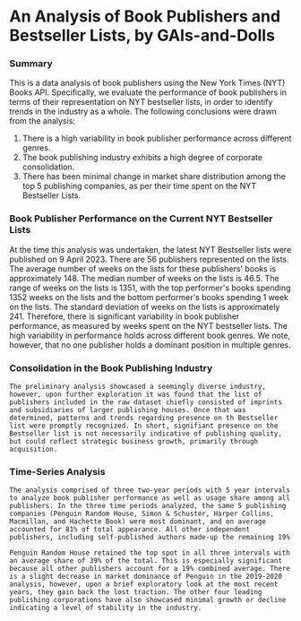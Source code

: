 # An Analysis of Book Publishers and Bestseller Lists, by GAIs-and-Dolls

### Summary

This is a data analysis of book publishers using the New York Times (NYT) Books API. Specifically, we evaluate the performance of book publishers in terms of their representation on NYT bestseller lists, in order to identify trends in the industry as a whole. The following conclusions were drawn from the analysis:

1. There is a high variability in book publisher performance across different genres.  
2. The book publishing industry exhibits a high degree of corporate consolidation.
3. There has been minimal change in market share distribution among the top 5 publishing companies, as per their time spent on the NYT Bestseller Lists.

### Book Publisher Performance on the Current NYT Bestseller Lists

At the time this analysis was undertaken, the latest NYT Bestseller lists were published on 9 April 2023. There are 56 publishers represented on the lists. The average number of weeks on the lists for these publishers' books is approximately 148. The median number of weeks on the lists is 46.5. The range of weeks on the lists is 1351, with the top performer's books spending 1352 weeks on the lists and the bottom performer's books spending 1 week on the lists. The standard deviation of weeks on the lists is approximately 241. Therefore, there is significant variability in book publisher performance, as measured by weeks spent on the NYT bestseller lists. The high variability in performance holds across different book genres. We note, however, that no one publisher holds a dominant position in multiple genres.   

### Consolidation in the Book Publishing Industry

    The preliminary analysis showcased a seemingly diverse industry, however, upon further exploration it was found that the list of publishers included in the raw dataset chiefly consisted of imprints and subsidiaries of larger publishing houses. Once that was determined, patterns and trends regarding presence on th Bestseller list were promptly recognized. In short, signifiant presence on the Bestseller list is not necessarily indicative of publishing quality, but could reflect strategic business growth, primarily through acquisition. 
    
### Time-Series Analysis 
    The analysis comprised of three two-year periods with 5 year intervals to analyze book publisher performance as well as usage share among all publishers. In the three time periods analyzed, the same 5 publishing companies (Penguin Random House, Simon & Schuster, Harper Collins, Macmillan, and Hachette Book) were most dominant, and on average accounted for 81% of total appearance. All other independent publishers, including self-published authors made-up the remaining 19%
    
    Penguin Random House retained the top spot in all three intervals with an average share of 39% of the total. This is especially significant because all other publishers account for a 19% combined average. There is a slight decrease in market dominance of Penguin in the 2019-2020 analysis, however, upon a brief exploratory look at the most recent years, they gain back the lost traction. The other four leading publishing corporations have also showcased minimal growth or decline indicating a level of stability in the industry. 
    
    
    
